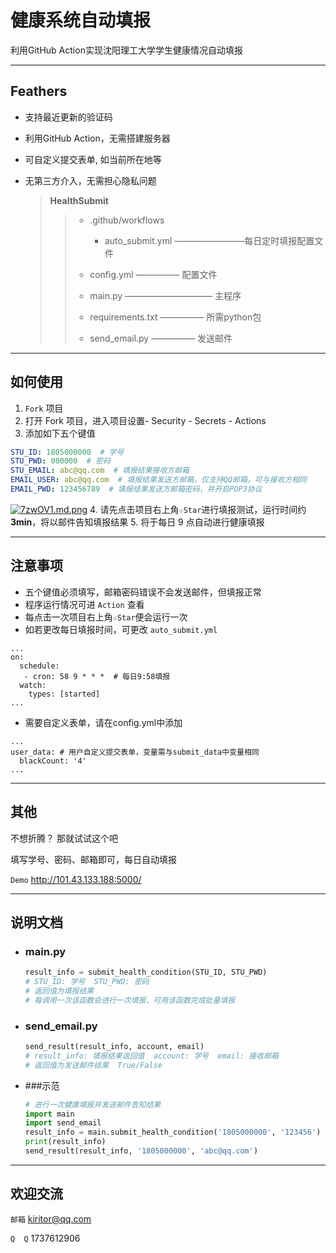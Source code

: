 # 健康系统自动填报

利用GitHub Action实现沈阳理工大学学生健康情况自动填报

***

## Feathers

- 支持最近更新的验证码
- 利用GitHub Action，无需搭建服务器
- 可自定义提交表单, 如当前所在地等
- 无第三方介入，无需担心隐私问题

  > **HealthSubmit**
  > >
  > > - .github/workflows
  > >   - auto_submit.yml ————————每日定时填报配置文件
  > >
  > > - config.yml ————— 配置文件  
  > >
  > > - main.py —————————— 主程序  
  > > - requirements.txt ————— 所需python包  
  > > - send_email.py ————— 发送邮件  

***

## 如何使用

1. `Fork` 项目
2. 打开 Fork 项目，进入项目设置- Security - Secrets - Actions
3. 添加如下五个键值

  ```yaml
  STU_ID: 1805000000  # 学号
  STU_PWD: 000000  # 密码
  STU_EMAIL: abc@qq.com  # 填报结果接收方邮箱
  EMAIL_USER: abc@qq.com  # 填报结果发送方邮箱，仅支持QQ邮箱，可与接收方相同
  EMAIL_PWD: 123456789  # 填报结果发送方邮箱密码，并开启POP3协议
  ```

[![7zwOV1.md.png](https://s4.ax1x.com/2022/01/28/7zwOV1.md.png)](https://imgtu.com/i/7zwOV1)
4. 请先点击项目右上角`☆Star`进行填报测试，运行时间约 **3min**，将以邮件告知填报结果
5. 将于每日 9 点自动进行健康填报
***

## 注意事项

- 五个键值必须填写，邮箱密码错误不会发送邮件，但填报正常
- 程序运行情况可进 `Action` 查看
- 每点击一次项目右上角`☆Star`便会运行一次
- 如若更改每日填报时间，可更改 `auto_submit.yml`

```ymal
...
on:
  schedule:
   - cron: 58 9 * * *  # 每日9:58填报
  watch:
    types: [started]
...
```

- 需要自定义表单，请在config.yml中添加

```ymal
...
user_data: # 用户自定义提交表单，变量需与submit_data中变量相同
  blackCount: '4'
...
```

***

## 其他

不想折腾？ 那就试试这个吧

填写学号、密码、邮箱即可，每日自动填报

`Demo` <http://101.43.133.188:5000/>

***

## 说明文档

- ### main.py

  ```python
  result_info = submit_health_condition(STU_ID, STU_PWD)
  # STU_ID: 学号  STU_PWD: 密码
  # 返回值为填报结果
  # 每调用一次该函数会进行一次填报，可用该函数完成批量填报
   ```

- ### send_email.py

  ```python
  send_result(result_info, account, email)
  # result_info: 填报结果返回值  account: 学号  email: 接收邮箱
  # 返回值为发送邮件结果  True/False
   ```

- ###示范

  ```python
  # 进行一次健康填报并发送邮件告知结果
  import main
  import send_email
  result_info = main.submit_health_condition('1805000000', '123456')
  print(result_info)
  send_result(result_info, '1805000000', 'abc@qq.com')
   ```

***

## 欢迎交流

`邮箱` kiritor@qq.com

`Q  Q` 1737612906
